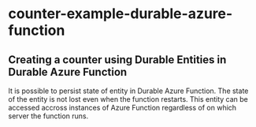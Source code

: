 # counter-example-durable-azure-function
## Creating a counter using Durable Entities in Durable Azure Function

It is possible to persist state of entity in Durable Azure Function. The state of the entity is not lost even when the function restarts. This entity can be accessed accross instances of Azure Function regardless of on which server the function runs.


